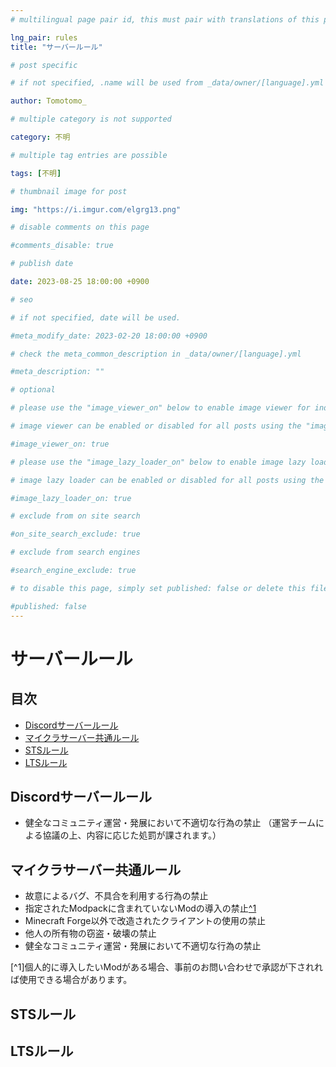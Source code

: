 ```yaml
---
# multilingual page pair id, this must pair with translations of this page. (This name must be unique)

lng_pair: rules
title: "サーバールール"

# post specific

# if not specified, .name will be used from _data/owner/[language].yml

author: Tomotomo_

# multiple category is not supported

category: 不明

# multiple tag entries are possible

tags: [不明]

# thumbnail image for post

img: "https://i.imgur.com/elgrg13.png"

# disable comments on this page

#comments_disable: true

# publish date

date: 2023-08-25 18:00:00 +0900

# seo

# if not specified, date will be used.

#meta_modify_date: 2023-02-20 18:00:00 +0900

# check the meta_common_description in _data/owner/[language].yml

#meta_description: ""

# optional

# please use the "image_viewer_on" below to enable image viewer for individual pages or posts (_posts/ or [language]/_posts folders).

# image viewer can be enabled or disabled for all posts using the "image_viewer_posts: true" setting in _data/conf/main.yml.

#image_viewer_on: true

# please use the "image_lazy_loader_on" below to enable image lazy loader for individual pages or posts (_posts/ or [language]/_posts folders).

# image lazy loader can be enabled or disabled for all posts using the "image_lazy_loader_posts: true" setting in _data/conf/main.yml.

#image_lazy_loader_on: true

# exclude from on site search

#on_site_search_exclude: true

# exclude from search engines

#search_engine_exclude: true

# to disable this page, simply set published: false or delete this file

#published: false
---
```

# サーバールール
## 目次
 - [Discordサーバールール](#discord_rule)
 - [マイクラサーバー共通ルール](#mc_common_rule)
 - [STSルール](#sts_rule)
 - [LTSルール](#lts_rule)

 ## Discordサーバールール <a id="discord_rule"></a>
  - 健全なコミュニティ運営・発展において不適切な行為の禁止
 （運営チームによる協議の上、内容に応じた処罰が課されます。）

## マイクラサーバー共通ルール <a id="mc_common_rule"></a>
- 故意によるバグ、不具合を利用する行為の禁止
- 指定されたModpackに含まれていないModの導入の禁止[^1](#rules_note1)
- Minecraft Forge以外で改造されたクライアントの使用の禁止
- 他人の所有物の窃盗・破壊の禁止
- 健全なコミュニティ運営・発展において不適切な行為の禁止

[^1]個人的に導入したいModがある場合、事前のお問い合わせで承認が下されれば使用できる場合があります。

## STSルール <a id="sts_rule"></a>

## LTSルール <a id="lts_rule"></a>